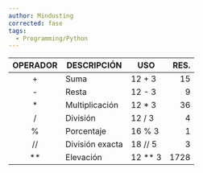 ```yaml
---
author: Mindusting
corrected: fase
tags:
  - Programming/Python
---
```


| OPERADOR | DESCRIPCIÓN     | USO      | RES. |
|:--------:|-----------------|----------|-----:|
|     +    | Suma            | 12 + 3   |   15 |
|     -    | Resta           | 12 - 3   |    9 |
|    \*    | Multiplicación  | 12 \* 3  |   36 |
|     /    | División        | 12 / 3   |    4 |
|    \%    | Porcentaje      | 16 \% 3  |    1 |
|    //    | División exacta | 18 // 5  |    3 |
|   \*\*   | Elevación       | 12 \*\* 3| 1728 |

